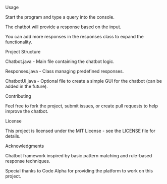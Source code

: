 Usage

Start the program and type a query into the console.

The chatbot will provide a response based on the input.

You can add more responses in the responses class to expand the functionality.


Project Structure

Chatbot.java - Main file containing the chatbot logic.

Responses.java - Class managing predefined responses.

ChatbotUI.java - Optional file to create a simple GUI for the chatbot (can be added in the future).


Contributing

Feel free to fork the project, submit issues, or create pull requests to help improve the chatbot.

License

This project is licensed under the MIT License - see the LICENSE file for details.

Acknowledgments

Chatbot framework inspired by basic pattern matching and rule-based response techniques.

Special thanks to Code Alpha for providing the platform to work on this project.